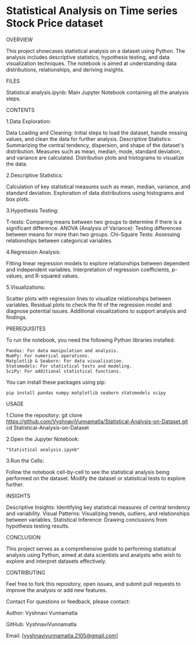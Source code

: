 # Statistical Analysis on Time series Stock Price dataset


OVERVIEW

This project showcases statistical analysis on a dataset using Python. The analysis includes descriptive statistics, hypothesis testing, and data visualization techniques. The notebook is aimed at understanding data distributions, relationships, and deriving insights.



FILES

Statistical analysis.ipynb: Main Jupyter Notebook containing all the analysis steps.



CONTENTS

1.Data Exploration:

   Data Loading and Cleaning: Initial steps to load the dataset, handle missing values, and clean the data for further
   analysis.
   Descriptive Statistics: Summarizing the central tendency, dispersion, and shape of the dataset's distribution.
        Measures such as mean, median, mode, standard deviation, and variance are calculated.
        Distribution plots and histograms to visualize the data.
   
2.Descriptive Statistics:

  Calculation of key statistical measures such as mean, median, variance, and standard deviation.
  Exploration of data distributions using histograms and box plots.

3.Hypothesis Testing:

  T-tests: Comparing means between two groups to determine if there is a significant difference.
  ANOVA (Analysis of Variance): Testing differences between means for more than two groups.
  Chi-Square Tests: Assessing relationships between categorical variables.

4.Regression Analysis:

  Fitting linear regression models to explore relationships between dependent and independent variables.
  Interpretation of regression coefficients, p-values, and R-squared values.  

5.Visualizations:

  Scatter plots with regression lines to visualize relationships between variables.
  Residual plots to check the fit of the regression model and diagnose potential issues.
  Additional visualizations to support analysis and findings.


  
PREREQUISITES

To run the notebook, you need the following Python libraries installed:

    Pandas: For data manipulation and analysis.
    NumPy: For numerical operations.
    Matplotlib & Seaborn: For data visualization.
    Statsmodels: For statistical tests and modeling.
    SciPy: For additional statistical functions.

You can install these packages using pip:

    pip install pandas numpy matplotlib seaborn statsmodels scipy



USAGE

1.Clone the repository:
git clone https://github.com/VyshnaviVunnamatla/Statistical-Analysis-on-Dataset.git cd Statistical-Analysis-on-Dataset

2.Open the Jupyter Notebook:
               
    "Statistical analysis.ipynb"

3.Run the Cells:

Follow the notebook cell-by-cell to see the statistical analysis being performed on the dataset.
Modify the dataset or statistical tests to explore further.



INSIGHTS

Descriptive Insights: Identifying key statistical measures of central tendency and variability.
Visual Patterns: Visualizing trends, outliers, and relationships between variables.
Statistical Inference: Drawing conclusions from hypothesis testing results.



CONCLUSION

This project serves as a comprehensive guide to performing statistical analysis using Python, aimed at data scientists and analysts who wish to explore and interpret datasets effectively.



CONTRIBUTING 

Feel free to fork this repository, open issues, and submit pull requests to improve the analysis or add new features.


Contact
For questions or feedback, please contact:

Author: Vyshnavi Vunnamatla

GitHub: VyshnaviVunnamatla

Email: [vyshnavivunnamatla.2105@gmail.com]
